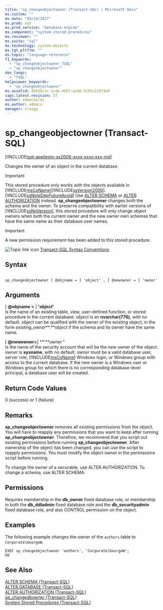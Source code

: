 ```yaml
---
title: "sp_changeobjectowner (Transact-SQL) | Microsoft Docs"
ms.custom: ""
ms.date: "03/14/2017"
ms.prod: sql
ms.prod_service: "database-engine"
ms.component: "system-stored-procedures"
ms.reviewer: ""
ms.suite: "sql"
ms.technology: system-objects
ms.tgt_pltfrm: ""
ms.topic: "language-reference"
f1_keywords: 
  - "sp_changeobjectowner_TSQL"
  - "sp_changeobjectowner"
dev_langs: 
  - "TSQL"
helpviewer_keywords: 
  - "sp_changeobjectowner"
ms.assetid: 45b3dc1c-1cde-45b7-a248-5195c12973e9
caps.latest.revision: 37
author: edmacauley
ms.author: edmaca
manager: craigg
---
```

# sp_changeobjectowner (Transact-SQL)
[!INCLUDE[tsql-appliesto-ss2008-xxxx-xxxx-xxx-md](../../includes/tsql-appliesto-ss2008-xxxx-xxxx-xxx-md.md)]

  Changes the owner of an object in the current database.  
  
> [!IMPORTANT]  
>  This stored procedure only works with the objects available in [!INCLUDE[msCoName](../../includes/msconame-md.md)][!INCLUDE[ssVersion2000](../../includes/ssversion2000-md.md)]. [!INCLUDE[ssNoteDepFutureAvoid](../../includes/ssnotedepfutureavoid-md.md)] Use [ALTER SCHEMA](../../t-sql/statements/alter-schema-transact-sql.md) or [ALTER AUTHORIZATION](../../t-sql/statements/alter-authorization-transact-sql.md) instead. **sp_changeobjectowner** changes both the schema and the owner. To preserve compatibility with earlier versions of [!INCLUDE[ssNoVersion](../../includes/ssnoversion-md.md)], this stored procedure will only change object owners when both the current owner and the new owner own schemas that have the same name as their database user names.  
  
> [!IMPORTANT]  
>  A new permission requirement has been added to this stored procedure.  
  
 ![Topic link icon](../../database-engine/configure-windows/media/topic-link.gif "Topic link icon") [Transact-SQL Syntax Conventions](../../t-sql/language-elements/transact-sql-syntax-conventions-transact-sql.md)  
  
## Syntax  
  
```  
  
sp_changeobjectowner [ @objname = ] 'object' , [ @newowner = ] 'owner'  
```  
  
## Arguments  
 [ **@objname =** ] **'***object***'**  
 Is the name of an existing table, view, user-defined function, or stored procedure in the current database. *object* is an **nvarchar(776)**, with no default. *object* can be qualified with the owner of the existing object, in the form *existing_owner***.***object* if the schema and its owner have the same name.  
  
 [ **@newowner=**] **'***owner* **'**  
 Is the name of the security account that will be the new owner of the object. *owner* is **sysname**, with no default. *owner* must be a valid database user, server role, [!INCLUDE[msCoName](../../includes/msconame-md.md)] Windows login, or Windows group with access to the current database. If the new owner is a Windows user or Windows group for which there is no corresponding database-level principal, a database user will be created.  
  
## Return Code Values  
 0 (success) or 1 (failure)  
  
## Remarks  
 **sp_changeobjectowner** removes all existing permissions from the object. You will have to reapply any permissions that you want to keep after running **sp_changeobjectowner**. Therefore, we recommend that you script out existing permissions before running **sp_changeobjectowner**. After ownership of the object has been changed, you can use the script to reapply permissions. You must modify the object owner in the permissions script before running.  
  
 To change the owner of a securable, use ALTER AUTHORIZATION. To change a schema, use ALTER SCHEMA.  
  
## Permissions  
 Requires membership in the **db_owner** fixed database role, or membership in both the **db_ddladmin** fixed database role and the **db_securityadmin** fixed database role, and also CONTROL permission on the object.  
  
## Examples  
 The following example changes the owner of the `authors` table to `Corporate\GeorgeW`.  
  
```  
EXEC sp_changeobjectowner 'authors', 'Corporate\GeorgeW';  
GO  
```  
  
## See Also  
 [ALTER SCHEMA &#40;Transact-SQL&#41;](../../t-sql/statements/alter-schema-transact-sql.md)   
 [ALTER DATABASE &#40;Transact-SQL&#41;](../../t-sql/statements/alter-database-transact-sql.md)   
 [ALTER AUTHORIZATION &#40;Transact-SQL&#41;](../../t-sql/statements/alter-authorization-transact-sql.md)   
 [sp_changedbowner &#40;Transact-SQL&#41;](../../relational-databases/system-stored-procedures/sp-changedbowner-transact-sql.md)   
 [System Stored Procedures &#40;Transact-SQL&#41;](../../relational-databases/system-stored-procedures/system-stored-procedures-transact-sql.md)  
  
  
